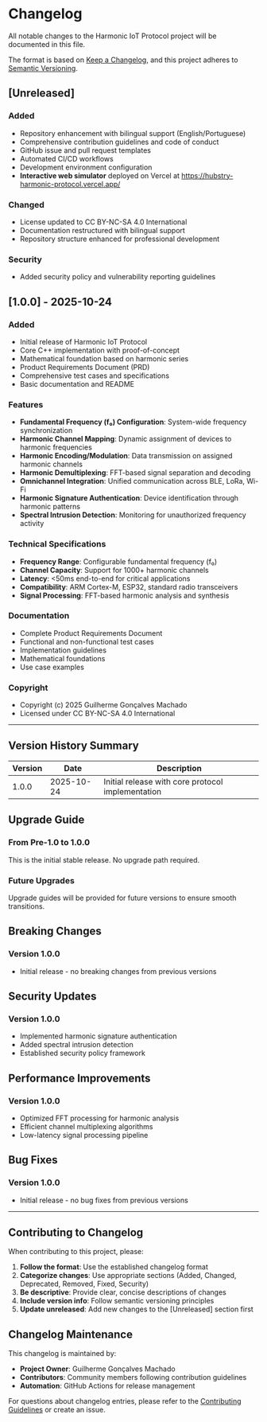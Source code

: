 # Changelog

All notable changes to the Harmonic IoT Protocol project will be documented in this file.

The format is based on [Keep a Changelog](https://keepachangelog.com/en/1.0.0/),
and this project adheres to [Semantic Versioning](https://semver.org/spec/v2.0.0.html).

## [Unreleased]

### Added
- Repository enhancement with bilingual support (English/Portuguese)
- Comprehensive contribution guidelines and code of conduct
- GitHub issue and pull request templates
- Automated CI/CD workflows
- Development environment configuration
- **Interactive web simulator** deployed on Vercel at https://hubstry-harmonic-protocol.vercel.app/

### Changed
- License updated to CC BY-NC-SA 4.0 International
- Documentation restructured with bilingual support
- Repository structure enhanced for professional development

### Security
- Added security policy and vulnerability reporting guidelines

## [1.0.0] - 2025-10-24

### Added
- Initial release of Harmonic IoT Protocol
- Core C++ implementation with proof-of-concept
- Mathematical foundation based on harmonic series
- Product Requirements Document (PRD)
- Comprehensive test cases and specifications
- Basic documentation and README

### Features
- **Fundamental Frequency (f₀) Configuration**: System-wide frequency synchronization
- **Harmonic Channel Mapping**: Dynamic assignment of devices to harmonic frequencies
- **Harmonic Encoding/Modulation**: Data transmission on assigned harmonic channels
- **Harmonic Demultiplexing**: FFT-based signal separation and decoding
- **Omnichannel Integration**: Unified communication across BLE, LoRa, Wi-Fi
- **Harmonic Signature Authentication**: Device identification through harmonic patterns
- **Spectral Intrusion Detection**: Monitoring for unauthorized frequency activity

### Technical Specifications
- **Frequency Range**: Configurable fundamental frequency (f₀)
- **Channel Capacity**: Support for 1000+ harmonic channels
- **Latency**: <50ms end-to-end for critical applications
- **Compatibility**: ARM Cortex-M, ESP32, standard radio transceivers
- **Signal Processing**: FFT-based harmonic analysis and synthesis

### Documentation
- Complete Product Requirements Document
- Functional and non-functional test cases
- Implementation guidelines
- Mathematical foundations
- Use case examples

### Copyright
- Copyright (c) 2025 Guilherme Gonçalves Machado
- Licensed under CC BY-NC-SA 4.0 International

---

## Version History Summary

| Version | Date | Description |
|---------|------|-------------|
| 1.0.0 | 2025-10-24 | Initial release with core protocol implementation |

## Upgrade Guide

### From Pre-1.0 to 1.0.0
This is the initial stable release. No upgrade path required.

### Future Upgrades
Upgrade guides will be provided for future versions to ensure smooth transitions.

## Breaking Changes

### Version 1.0.0
- Initial release - no breaking changes from previous versions

## Security Updates

### Version 1.0.0
- Implemented harmonic signature authentication
- Added spectral intrusion detection
- Established security policy framework

## Performance Improvements

### Version 1.0.0
- Optimized FFT processing for harmonic analysis
- Efficient channel multiplexing algorithms
- Low-latency signal processing pipeline

## Bug Fixes

### Version 1.0.0
- Initial release - no bug fixes from previous versions

---

## Contributing to Changelog

When contributing to this project, please:

1. **Follow the format**: Use the established changelog format
2. **Categorize changes**: Use appropriate sections (Added, Changed, Deprecated, Removed, Fixed, Security)
3. **Be descriptive**: Provide clear, concise descriptions of changes
4. **Include version info**: Follow semantic versioning principles
5. **Update unreleased**: Add new changes to the [Unreleased] section first

## Changelog Maintenance

This changelog is maintained by:
- **Project Owner**: Guilherme Gonçalves Machado
- **Contributors**: Community members following contribution guidelines
- **Automation**: GitHub Actions for release management

For questions about changelog entries, please refer to the [Contributing Guidelines](CONTRIBUTING.md) or create an issue.
